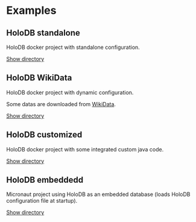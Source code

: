 # Examples

## HoloDB standalone

HoloDB docker project with standalone configuration.

[Show directory](holodb-standalone)

## HoloDB WikiData

HoloDB docker project with dynamic configuration.

Some datas are downloaded from [WikiData](https://www.wikidata.org).

[Show directory](holodb-wikidata)

## HoloDB customized

HoloDB docker project with some integrated custom java code.

[Show directory](holodb-customized)

## HoloDB embeddedd

Micronaut project using HoloDB as an embedded database (loads HoloDB configuration file at startup).

[Show directory](holodb-embedded)
